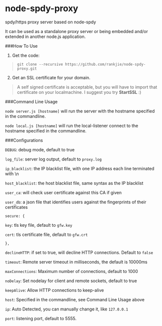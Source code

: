node-spdy-proxy
===============

spdy/https proxy server based on node-spdy

It can be used as a standalone proxy server
or being embedded and/or extended in another
node.js application.


###How To Use
1. Get the code:
> `git clone --recursive https://github.com/rankjie/node-spdy-proxy.git`

2. Get an SSL certificate for your domain.
> A self signed certificate is acceptable, but you will have to import that certificate on your localmachine.
I suggest you try **StartSSL** :)

###Command Line Usage

`node server.js [hostname]` will run the
server with the hostname specified in the commandline.

`node local.js [hostname]` will run the
local-listener connect to the hostname specified in the commandline.

###Configurations

`DEBUG`: debug mode, default to true

`log_file`: server log output, default to `proxy.log`

`ip_blacklist`: the IP blacklist file, with one IP address
each line terminated with \n

`host_blacklist`: the host blacklist file, same syntax as the IP blacklist

`user_ca`: will check user certificate against this CA if given

`user_db`: a json file that identifies users against the fingerprints of their certificates

`secure: {`

`key`: tls key file, default to `gfw.key`

`cert`: tls certificate file, default to `gfw.crt`

`},`

`declineHTTP`: if set to true, will decline HTTP connections. Default to `false`

`timeout`: Remote server timeout in milliseconds, the default is 10000ms

`maxConnections`: Maximum number of connections, default to 1000

`noDelay`: Set nodelay for client and remote sockets, default to true

`keepAlive`: Allow HTTP connections to keep-alive

`host`: Specified in the commandline, see Command Line Usage above

`ip`: Auto Detected, you can manually change it, like `127.0.0.1`

`port`: listening port, default to 5555.
